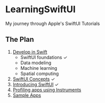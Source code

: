 # LearningSwiftUI

My journey through Apple's SwiftUI Tutorials

## The Plan
1. [Develop in Swift](https://developer.apple.com/tutorials/develop-in-swift/)
   - SwiftUI foundations ✓
   - Data modeling
   - Machine learning
   - Spatial computing
2. [SwiftUI Concepts](https://developer.apple.com/tutorials/swiftui-concepts) ✓
3. [Introducing SwiftUI](https://developer.apple.com/tutorials/swiftui) ✓
4. [Profiling apps using Instruments](https://developer.apple.com/tutorials/instruments)
5. [Sample Apps](https://developer.apple.com/tutorials/sample-apps)
